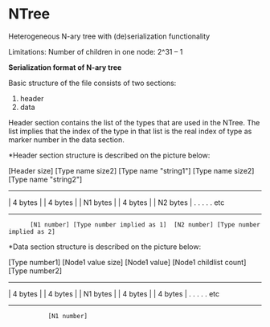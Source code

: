 # NTree
Heterogeneous  N-ary tree with (de)serialization functionality

Limitations:
Number of children in one node: 2^31 – 1


**Serialization format of N-ary tree**

Basic structure of the file consists of two sections: 
1. header
2. data

Header section contains the list of the types that are used in the NTree.
The list implies that the index of the type in that list is the real index of type as marker number
in the data section.

*Header section structure is described on the picture below:

[Header size] [Type name size2] [Type name "string1"] [Type name size2] [Type name "string2"]
 - - - - -    - - - - -          - - - - -             - - - - -         - - - - -
| 4 bytes |  | 4 bytes |        | N1 bytes |          | 4 bytes |       | N2 bytes |        . . . . . etc
 - - - - -    - - - - -          - - - - -             - - - - -         - - - - -
          [N1 number] [Type number implied as 1]  [N2 number] [Type number implied as 2]
						
						
*Data section structure is described on the picture below:

[Type number1] [Node1 value size] [Node1 value] [Node1 childlist count] [Type number2]
 - - - - -      - - - - -          - - - - -    - - - - -                - - - - -
| 4 bytes |    | 4 bytes |        | N1 bytes |  | 4 bytes |             | 4 bytes |        . . . . . etc
 - - - - -      - - - - -          - - - - -    - - - - -                - - - - -
               [N1 number]